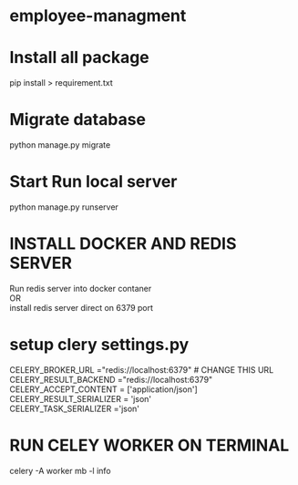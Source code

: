 # employee-managment
Install all package
====================
pip install > requirement.txt

Migrate database
=================
python manage.py migrate

Start Run local server
======================
python manage.py runserver

INSTALL DOCKER AND REDIS SERVER
================================
Run redis server into docker contaner <br />
OR <br />
install redis server direct on 6379 port <br />

setup clery settings.py
====================
CELERY_BROKER_URL ="redis://localhost:6379"  # CHANGE THIS URL <br />
CELERY_RESULT_BACKEND ="redis://localhost:6379" <br />
CELERY_ACCEPT_CONTENT = ['application/json'] <br />
CELERY_RESULT_SERIALIZER = 'json' <br />
CELERY_TASK_SERIALIZER ='json' <br />

RUN CELEY WORKER ON TERMINAL
============================
celery -A worker mb -l info


